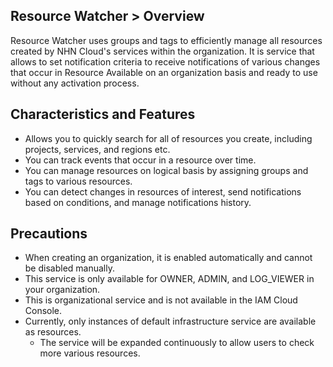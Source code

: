 ## Resource Watcher > Overview

Resource Watcher uses groups and tags to efficiently manage all resources created by NHN Cloud's services within the organization. It is service that allows to set notification criteria to receive notifications of various changes that occur in Resource
Available on an organization basis and ready to use without any activation process.

## Characteristics and Features
* Allows you to quickly search for all of resources you create, including projects, services, and regions etc.
* You can track events that occur in a resource over time.
* You can manage resources on logical basis by assigning groups and tags to various resources.
* You can detect changes in resources of interest, send notifications based on conditions, and manage notifications history.

## Precautions
* When creating an organization, it is enabled automatically and cannot be disabled manually.
* This service is only available for OWNER, ADMIN, and LOG_VIEWER in your organization.
* This is organizational service and is not available in the IAM Cloud Console.
* Currently, only instances of default infrastructure service are available as resources.
    * The service will be expanded continuously to allow users to check more various resources.
